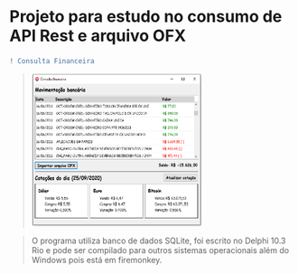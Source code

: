 # Projeto para estudo no consumo de API Rest e arquivo OFX

```diff 
! Consulta Financeira
```
> <img src="https://github.com/CyberRocha/Consulta-Financeira/blob/main/Projeto/TelaPrincipal.png" width="300" height="270">

> O programa utiliza banco de dados SQLite, foi escrito no Delphi 10.3 Rio e pode ser compilado para outros sistemas operacionais além do Windows pois está em firemonkey.
